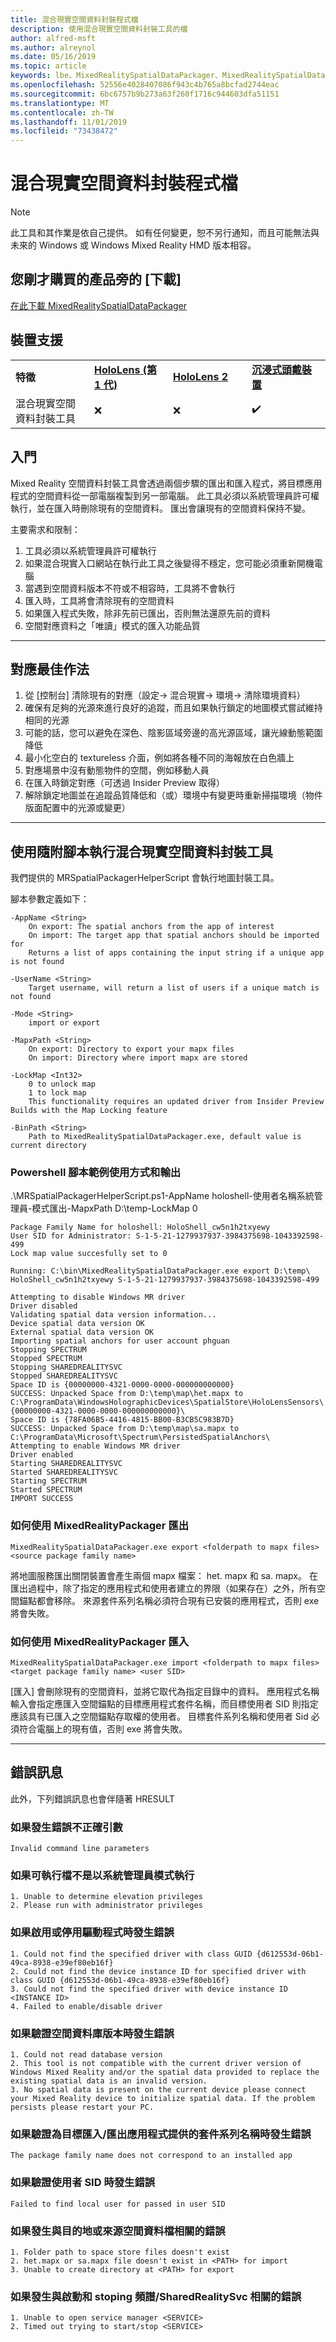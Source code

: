 ```yaml
---
title: 混合現實空間資料封裝程式檔
description: 使用混合現實空間資料封裝工具的檔
author: alfred-msft
ms.author: alreynol
ms.date: 05/16/2019
ms.topic: article
keywords: lbe、MixedRealitySpatialDataPackager、MixedRealitySpatialDataPackager
ms.openlocfilehash: 52556e4028407086f943c4b765a8bcfad2744eac
ms.sourcegitcommit: 6bc6757b9b273a63f260f1716c944603dfa51151
ms.translationtype: MT
ms.contentlocale: zh-TW
ms.lasthandoff: 11/01/2019
ms.locfileid: "73438472"
---
```

# <a name="mixed-reality-spatial-data-packager-documentation"></a>混合現實空間資料封裝程式檔

>[!NOTE]
> 此工具和其作業是依自己提供。 如有任何變更，恕不另行通知，而且可能無法與未來的 Windows 或 Windows Mixed Reality HMD 版本相容。

## <a name="download"></a>您剛才購買的產品旁的 [下載]
 [在此下載 MixedRealitySpatialDataPackager](https://download.microsoft.com/download/A/1/2/A12B8A90-B3F7-4ED9-A4BB-D59DDCDAA125/MixedRealitySpatialDataPackager.zip)

## <a name="device-support"></a>裝置支援

<table>
    <colgroup>
    <col width="25%" />
    <col width="25%" />
    <col width="25%" />
    <col width="25%" />
    </colgroup>
    <tr>
        <td><strong>特徵</strong></td>
        <td><a href="hololens-hardware-details.md"><strong>HoloLens (第 1 代)</strong></a></td>
        <td><a href="https://docs.microsoft.com/hololens/hololens2-hardware"><strong>HoloLens 2</strong></td>
        <td><a href="immersive-headset-hardware-details.md"><strong>沉浸式頭戴裝置</strong></a></td>
    </tr>
     <tr>
        <td>混合現實空間資料封裝工具</td>
        <td>❌</td>
        <td>❌</td>
        <td>✔️</td>
    </tr>
</table>

## <a name="quickstart"></a>入門

Mixed Reality 空間資料封裝工具會透過兩個步驟的匯出和匯入程式，將目標應用程式的空間資料從一部電腦複製到另一部電腦。 此工具必須以系統管理員許可權執行，並在匯入時刪除現有的空間資料。 匯出會讓現有的空間資料保持不變。

主要需求和限制：

1. 工具必須以系統管理員許可權執行 
2. 如果混合現實入口網站在執行此工具之後變得不穩定，您可能必須重新開機電腦
3. 當遇到空間資料版本不符或不相容時，工具將不會執行
4. 匯入時，工具將會清除現有的空間資料
5. 如果匯入程式失敗，除非先前已匯出，否則無法還原先前的資料
6. 空間對應資料之「唯讀」模式的匯入功能品質
***

## <a name="mapping-best-practices"></a>對應最佳作法

1. 從 [控制台] 清除現有的對應（設定-> 混合現實-> 環境-> 清除環境資料）
2. 確保有足夠的光源來進行良好的追蹤，而且如果執行鎖定的地圖模式嘗試維持相同的光源
3. 可能的話，您可以避免在深色、陰影區域旁邊的高光源區域，讓光線動態範圍降低
4. 最小化空白的 textureless 介面，例如將各種不同的海報放在白色牆上
5. 對應場景中沒有動態物件的空間，例如移動人員
6. 在匯入時鎖定對應（可透過 Insider Preview 取得）
7. 解除鎖定地圖並在追蹤品質降低和（或）環境中有變更時重新掃描環境（物件版面配置中的光源或變更）
***

## <a name="running-mixed-reality-spatial-data-packager-with-companion-script"></a>使用隨附腳本執行混合現實空間資料封裝工具

我們提供的 MRSpatialPackagerHelperScript 會執行地圖封裝工具。 


腳本參數定義如下：

```
-AppName <String>
    On export: The spatial anchors from the app of interest
    On import: The target app that spatial anchors should be imported for
    Returns a list of apps containing the input string if a unique app is not found

-UserName <String>
    Target username, will return a list of users if a unique match is not found

-Mode <String>
    import or export

-MapxPath <String>
    On export: Directory to export your mapx files
    On import: Directory where import mapx are stored

-LockMap <Int32>
    0 to unlock map
    1 to lock map
    This functionality requires an updated driver from Insider Preview Builds with the Map Locking feature

-BinPath <String>
    Path to MixedRealitySpatialDataPackager.exe, default value is current directory
```

### <a name="powershell-script-example-usage-and-output"></a>Powershell 腳本範例使用方式和輸出

.\MRSpatialPackagerHelperScript.ps1-AppName holoshell-使用者名稱系統管理員-模式匯出-MapxPath D:\temp\-LockMap 0
```
Package Family Name for holoshell: HoloShell_cw5n1h2txyewy
User SID for Administrator: S-1-5-21-1279937937-3984375698-1043392598-499
Lock map value succesfully set to 0

Running: C:\bin\MixedRealitySpatialDataPackager.exe export D:\temp\ HoloShell_cw5n1h2txyewy S-1-5-21-1279937937-3984375698-1043392598-499

Attempting to disable Windows MR driver
Driver disabled
Validating spatial data version information...
Device spatial data version OK
External spatial data version OK
Importing spatial anchors for user account phguan
Stopping SPECTRUM
Stopped SPECTRUM
Stopping SHAREDREALITYSVC
Stopped SHAREDREALITYSVC
Space ID is {00000000-4321-0000-0000-000000000000}
SUCCESS: Unpacked Space from D:\temp\map\het.mapx to
C:\ProgramData\WindowsHolographicDevices\SpatialStore\HoloLensSensors\{00000000-4321-0000-0000-000000000000}\
Space ID is {78FA06B5-4416-4815-BB00-B3CB5C983B7D}
SUCCESS: Unpacked Space from D:\temp\map\sa.mapx to
C:\ProgramData\Microsoft\Spectrum\PersistedSpatialAnchors\
Attempting to enable Windows MR driver
Driver enabled
Starting SHAREDREALITYSVC
Started SHAREDREALITYSVC
Starting SPECTRUM
Started SPECTRUM
IMPORT SUCCESS
```

### <a name="how-to-export-using-mixedrealitypackagerexe"></a>如何使用 MixedRealityPackager 匯出
```
MixedRealitySpatialDataPackager.exe export <folderpath to mapx files> <source package family name>    
```

將地圖服務匯出關閉裝置會產生兩個 mapx 檔案： het. mapx 和 sa. mapx。 在匯出過程中，除了指定的應用程式和使用者建立的界限（如果存在）之外，所有空間錨點都會移除。 來源套件系列名稱必須符合現有已安裝的應用程式，否則 exe 將會失敗。

### <a name="how-to-import-using-mixedrealitypackagerexe"></a>如何使用 MixedRealityPackager 匯入
```
MixedRealitySpatialDataPackager.exe import <folderpath to mapx files> <target package family name> <user SID>
```
[匯入] 會刪除現有的空間資料，並將它取代為指定目錄中的資料。 應用程式名稱輸入會指定應匯入空間錨點的目標應用程式套件名稱，而目標使用者 SID 則指定應該具有已匯入之空間錨點存取權的使用者。 目標套件系列名稱和使用者 Sid 必須符合電腦上的現有值，否則 exe 將會失敗。


***
## <a name="error-messages"></a>錯誤訊息
此外，下列錯誤訊息也會伴隨著 HRESULT

### <a name="if-there-was-an-error-invalid-arguments"></a>如果發生錯誤不正確引數
```
Invalid command line parameters
```

### <a name="if-the-executable-was-not-run-in-administrator-mode"></a>如果可執行檔不是以系統管理員模式執行
```
1. Unable to determine elevation privileges 
2. Please run with administrator privileges 
```

### <a name="if-there-was-an-error-enabling-or-disabling-the-driver"></a>如果啟用或停用驅動程式時發生錯誤
```
1. Could not find the specified driver with class GUID {d612553d-06b1-49ca-8938-e39ef80eb16f}
2. Could not find the device instance ID for specified driver with class GUID {d612553d-06b1-49ca-8938-e39ef80eb16f}
3. Could not find the specified driver with device instance ID <INSTANCE ID>
4. Failed to enable/disable driver
```

### <a name="if-there-was-an-error-validating-the-spatial-database-version"></a>如果驗證空間資料庫版本時發生錯誤
```
1. Could not read database version
2. This tool is not compatible with the current driver version of Windows Mixed Reality and/or the spatial data provided to replace the existing spatial data is an invalid version.
3. No spatial data is present on the current device please connect your Mixed Reality device to initialize spatial data. If the problem persists please restart your PC.
```

### <a name="if-there-was-an-error-validating-the-package-family-name-provided-for-target-importexport-app"></a>如果驗證為目標匯入/匯出應用程式提供的套件系列名稱時發生錯誤
```
The package family name does not correspond to an installed app
```

### <a name="if-there-was-an-error-validating-the-user-sid"></a>如果驗證使用者 SID 時發生錯誤
```
Failed to find local user for passed in user SID
```

### <a name="if-there-was-an-error-related-to-the-destination-or-source-spatial-data-files"></a>如果發生與目的地或來源空間資料檔相關的錯誤
```
1. Folder path to space store files doesn't exist 
2. het.mapx or sa.mapx file doesn't exist in <PATH> for import
3. Unable to create directory at <PATH> for export
```

### <a name="if-there-was-an-error-related-to-starting-and-stoping-spectrumsharedrealitysvc"></a>如果發生與啟動和 stoping 頻譜/SharedRealitySvc 相關的錯誤
```
1. Unable to open service manager <SERVICE>
2. Timed out trying to start/stop <SERVICE>
```
